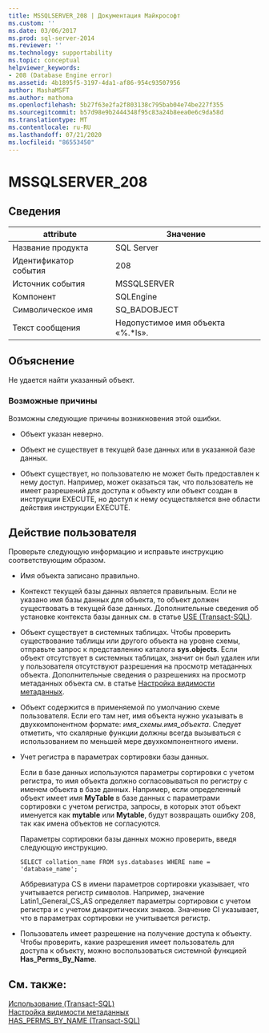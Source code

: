 ```yaml
---
title: MSSQLSERVER_208 | Документация Майкрософт
ms.custom: ''
ms.date: 03/06/2017
ms.prod: sql-server-2014
ms.reviewer: ''
ms.technology: supportability
ms.topic: conceptual
helpviewer_keywords:
- 208 (Database Engine error)
ms.assetid: 4b1895f5-3197-4da1-af86-954c93507956
author: MashaMSFT
ms.author: mathoma
ms.openlocfilehash: 5b27f63e2fa2f803138c795bab04e74be227f355
ms.sourcegitcommit: b57d98e9b2444348f95c83a24b8eea0e6c9da58d
ms.translationtype: MT
ms.contentlocale: ru-RU
ms.lasthandoff: 07/21/2020
ms.locfileid: "86553450"
---
```

# <a name="mssqlserver_208"></a>MSSQLSERVER_208
    
## <a name="details"></a>Сведения  
  
|attribute|Значение|  
|-|-|  
|Название продукта|SQL Server|  
|Идентификатор события|208|  
|Источник события|MSSQLSERVER|  
|Компонент|SQLEngine|  
|Символическое имя|SQ_BADOBJECT|  
|Текст сообщения|Недопустимое имя объекта «%.*ls».|  
  
## <a name="explanation"></a>Объяснение  
 Не удается найти указанный объект.  
  
### <a name="possible-causes"></a>Возможные причины  
 Возможны следующие причины возникновения этой ошибки.  
  
-   Объект указан неверно.  
  
-   Объект не существует в текущей базе данных или в указанной базе данных.  
  
-   Объект существует, но пользователю не может быть предоставлен к нему доступ. Например, может оказаться так, что пользователь не имеет разрешений для доступа к объекту или объект создан в инструкции EXECUTE, но доступ к нему осуществляется вне области действия инструкции EXECUTE.  
  
## <a name="user-action"></a>Действие пользователя  
 Проверьте следующую информацию и исправьте инструкцию соответствующим образом.  
  
-   Имя объекта записано правильно.  
  
-   Контекст текущей базы данных является правильным. Если не указано имя базы данных для объекта, то объект должен существовать в текущей базе данных. Дополнительные сведения об установке контекста базы данных см. в статье [USE (Transact-SQL)](/sql/t-sql/language-elements/use-transact-sql).  
  
-   Объект существует в системных таблицах. Чтобы проверить существование таблицы или другого объекта на уровне схемы, отправьте запрос к представлению каталога **sys.objects**. Если объект отсутствует в системных таблицах, значит он был удален или у пользователя отсутствуют разрешения на просмотр метаданных объекта. Дополнительные сведения о разрешениях на просмотр метаданных объекта см. в статье [Настройка видимости метаданных](../security/metadata-visibility-configuration.md).  
  
-   Объект содержится в применяемой по умолчанию схеме пользователя. Если его там нет, имя объекта нужно указывать в двухкомпонентном формате: *имя_схемы.имя_объекта*. Следует отметить, что скалярные функции должны всегда вызываться с использованием по меньшей мере двухкомпонентного имени.  
  
-   Учет регистра в параметрах сортировки базы данных.  
  
     Если в базе данных используются параметры сортировки с учетом регистра, то имя объекта должно согласовываться по регистру с именем объекта в базе данных. Например, если определенный объект имеет имя **MyTable** в базе данных с параметрами сортировки с учетом регистра, запросы, в которых этот объект именуется как **mytable** или **Mytable**, будут возвращать ошибку 208, так как имена объектов не согласуются.  
  
     Параметры сортировки базы данных можно проверить, введя следующую инструкцию.  
  
    ```  
    SELECT collation_name FROM sys.databases WHERE name = 'database_name';  
    ```  
  
     Аббревиатура CS в имени параметров сортировки указывает, что учитывается регистр символов. Например, значение Latin1_General_CS_AS определяет параметры сортировки с учетом регистра и с учетом диакритических знаков. Значение CI указывает, что в параметрах сортировки не учитывается регистр.  
  
-   Пользователь имеет разрешение на получение доступа к объекту. Чтобы проверить, какие разрешения имеет пользователь для доступа к объекту, можно воспользоваться системной функцией **Has_Perms_By_Name**.  
  
## <a name="see-also"></a>См. также:  
 [Использование &#40;Transact-SQL&#41;](/sql/t-sql/language-elements/use-transact-sql)   
 [Настройка видимости метаданных](../security/metadata-visibility-configuration.md)   
 [HAS_PERMS_BY_NAME (Transact-SQL)](/sql/t-sql/functions/has-perms-by-name-transact-sql)  
  
  
